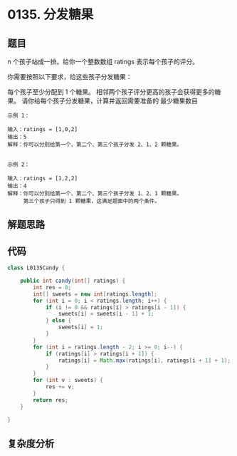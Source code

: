 # 0135. 分发糖果

## 题目
n 个孩子站成一排。给你一个整数数组 ratings 表示每个孩子的评分。

你需要按照以下要求，给这些孩子分发糖果：

每个孩子至少分配到 1 个糖果。
相邻两个孩子评分更高的孩子会获得更多的糖果。
请你给每个孩子分发糖果，计算并返回需要准备的 最少糖果数目 



```
示例 1：

输入：ratings = [1,0,2]
输出：5
解释：你可以分别给第一个、第二个、第三个孩子分发 2、1、2 颗糖果。


示例 2：

输入：ratings = [1,2,2]
输出：4
解释：你可以分别给第一个、第二个、第三个孩子分发 1、2、1 颗糖果。
     第三个孩子只得到 1 颗糖果，这满足题面中的两个条件。

```

## 解题思路



## 代码
```java
class L0135Candy {

    public int candy(int[] ratings) {
        int res = 0;
        int[] sweets = new int[ratings.length];
        for (int i = 0; i < ratings.length; i++) {
            if (i != 0 && ratings[i] > ratings[i - 1]) {
                sweets[i] = sweets[i - 1] + 1;
            } else {
                sweets[i] = 1;
            }
        }
        for (int i = ratings.length - 2; i >= 0; i--) {
            if (ratings[i] > ratings[i + 1]) {
                ratings[i] = Math.max(ratings[i], ratings[i + 1] + 1);
            }
        }
        for (int v : sweets) {
            res += v;
        }
        return res;
    }

}
```

## 复杂度分析

